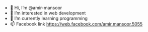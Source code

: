 - 👋 Hi, I’m @amir-mansoor
- 👀 I’m interested in web development
- 🌱 I’m currently learning programming
- 📫 Facebook link https://web.facebook.com/amir.mansoor.5055

<!---
amir-mansoor/amir-mansoor is a ✨ special ✨ repository because its `README.md` (this file) appears on your GitHub profile.
You can click the Preview link to take a look at your changes.
--->
